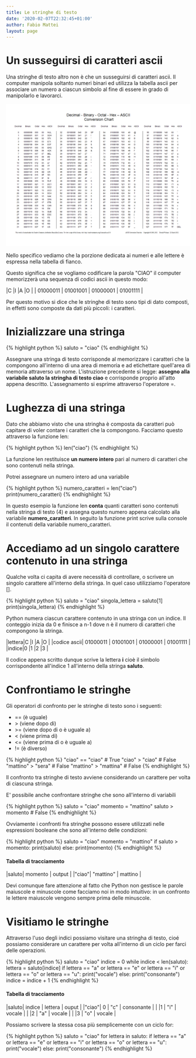 ```yaml
---
title: Le stringhe di testo
date: '2020-02-07T22:32:45+01:00'
author: Fabio Mattei
layout: page
---
```


# Un susseguirsi di caratteri ascii

Una stringhe di testo altro non è che un susseguirsi di caratteri ascii. Il computer manipola soltanto numeri binari ed utilizza la tabella ascii per associare un numero a ciascun simbolo al fine di essere in grado di manipolarlo e lavorarci.

![Prima metà della tabella ASCII](/images/python/stringhe/asciisemi.gif)

Nello specifico vediamo che la porzione dedicata ai numeri e alle lettere è espressa nella tabella di fianco.

Questo significa che se vogliamo codificare la parola "CIAO" il computer memorizzerà una sequenza di codici ascii in questo modo:

|C  |I  |A   |O   |
| 01000011  | 01001001  | 01000001   | 01001111   |

Per questo motivo si dice che le stringhe di testo sono tipi di dato composti, in effetti sono composte da dati più piccoli: i caratteri.

# Inizializzare una stringa

{% highlight python %}
saluto = "ciao"
{% endhighlight %}

Assegnare una stringa di testo corrisponde al memorizzare i caratteri che la compongono all'interno di una area di memoria e ad etichettare quell'area di memoria attraverso un nome. L'istruzione precedente si legge: **assegno alla variabile saluto la stringha di testo ciao** e corrisponde proprio all'atto appena descritto. L'assegnamento si esprime attraverso l'operatore =.

# Lughezza di una stringa 

Dato che abbiamo visto che una stringha è composta da caratteri può capitare di voler contare i caratteri che la compongono. Facciamo questo attraverso la funzione len:

{% highlight python %}
len("ciao")
{% endhighlight %}

La funzione len restituisce **un numero intero** pari al numero di caratteri che sono contenuti nella stringa.

Potrei assegnare un numero intero ad una variabile

{% highlight python %}
numero_caratteri = len("ciao")
print(numero_caratteri)
{% endhighlight %}

In questo esempio la funzione len **conta** quanti caratteri sono contenuti nella stringa di testo (4) e assegna questo numero appena calcolato alla variabile **numero_caratteri**. 
In seguito la funzione print scrive sulla console il contenuti della variabile numero_caratteri.

# Accediamo ad un singolo carattere contenuto in una stringa

Qualche volta ci capita di avere necessità di controllare, o scrivere un singolo carattere all'interno della stringa. In quel caso utilizziamo l'operatore [].

{% highlight python %}
saluto = "ciao"
singola_lettera = saluto[1]
print(singola_lettera)
{% endhighlight %}

Python numera ciascun carattere contenuto in una stringa con un indice. Il conteggio inizia da 0 e finisce a n-1 dove n è il numero di caratteri che compongono la stringa.

|lettera|C  |I  |A   |O   |
|codice ascii| 01000011  | 01001001  | 01000001   | 01001111   |
|indice|0  |1  |2   |3   |

Il codice appena scritto dunque scrive la lettera **i** cioè il simbolo corrispondente all'indice 1 all'interno della stringa **saluto**.

# Confrontiamo le stringhe

Gli operatori di confronto per le stringhe di testo sono i seguenti:

* == (è uguale)
* \> (viene dopo di)
* \>= (viene dopo di o è uguale a)
* < (viene prima di)
* <= (viene prima di o è uguale a)
* != (è diverso)

{% highlight python %}
"ciao" == "ciao"       # True
"ciao" > "ciao"        # False
"mattino" > "sera"     # False
"mattino" > "mattina"  # False
{% endhighlight %}

Il confronto tra stringhe di testo avviene considerando un carattere per volta di ciascuna stringa.

E' possibile anche confrontare stringhe che sono all'interno di variabili

{% highlight python %}
saluto = "ciao"
momento = "mattino" 
saluto > momento      # False 
{% endhighlight %}

Ovviamente i confronti fra stringhe possono essere utilizzati nelle espressioni booleane che sono all'interno delle condizioni:

{% highlight python %}
saluto = "ciao"
momento = "mattino" 
if saluto > momento:
    print(saluto)
else: 
    print(momento)
{% endhighlight %}

#### Tabella di tracciamento

|saluto| momento  | output |
|"ciao"| "mattino"   | mattino   |

Devi comunque fare attenzione al fatto che Python non gestisce le parole maiuscole e minuscole come facciamo noi in modo intuitivo: in un confronto le lettere maiuscole vengono sempre prima delle minuscole.

# Visitiamo le stringhe

Attraverso l'uso degli indici possiamo visitare una stringha di testo, cioé possiamo considerare un carattere per volta all'interno di un ciclo per farci delle operazioni.

{% highlight python %}
saluto = "ciao"
indice = 0 
while indice < len(saluto): 
  lettera = saluto[indice]
  if lettera == "a" or lettera == "e" or lettera == "i" or lettera == "o" or lettera == "u":
     print("vocale")
  else:
     print("consonante")
  indice = indice + 1 
{% endhighlight %}

#### Tabella di tracciamento

|saluto| indice  | lettera  | ouput |
|"ciao"| 0  | "c"  | consonante   |
| |1  | "i"  | vocale   |
| |2  | "a"  | vocale   |
| |3  | "o"  | vocale   |

Possiamo scrivere la stessa cosa più semplicemente con un ciclo for:

{% highlight python %}
saluto = "ciao"
for lettera in saluto: 
  if lettera == "a" or lettera == "e" or lettera == "i" or lettera == "o" or lettera == "u":
     print("vocale")
  else:
     print("consonante")
{% endhighlight %}
